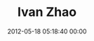 ---
title: "Ivan Zhao"
date: 2012-05-18 05:18:40 00:00
permalink: /ivanzhao
twitter: "ivanhzhao"
likes: [164,286,575,681]
id: 212
gravatar: "http://www.gravatar.com/avatar/9b837b9c9380d11b507e6ac6dda8b23f"
---